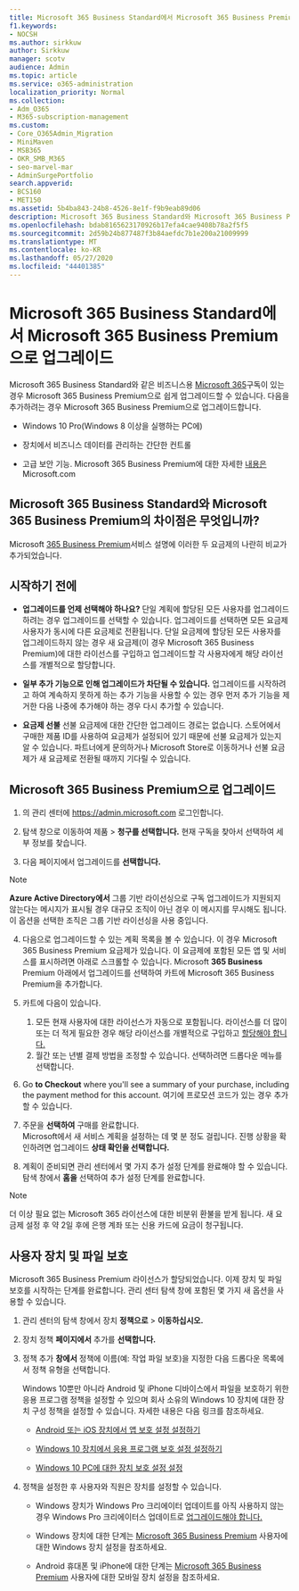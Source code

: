 ```yaml
---
title: Microsoft 365 Business Standard에서 Microsoft 365 Business Premium으로 업그레이드
f1.keywords:
- NOCSH
ms.author: sirkkuw
author: Sirkkuw
manager: scotv
audience: Admin
ms.topic: article
ms.service: o365-administration
localization_priority: Normal
ms.collection:
- Adm_O365
- M365-subscription-management
ms.custom:
- Core_O365Admin_Migration
- MiniMaven
- MSB365
- OKR_SMB_M365
- seo-marvel-mar
- AdminSurgePortfolio
search.appverid:
- BCS160
- MET150
ms.assetid: 5b4ba843-24b8-4526-8e1f-f9b9eab89d06
description: Microsoft 365 Business Standard와 Microsoft 365 Business Premium의 차이점과 Microsoft 365 Business Premium으로 업그레이드하는 방법에 대해 자세히 알아보습니다.
ms.openlocfilehash: bdab8165623170926b17efa4cae9408b78a2f5f5
ms.sourcegitcommit: 2d59b24b877487f3b84aefdc7b1e200a21009999
ms.translationtype: MT
ms.contentlocale: ko-KR
ms.lasthandoff: 05/27/2020
ms.locfileid: "44401385"
---
```

# <a name="upgrade-to-microsoft-365-business-premium-from-microsoft-365-business-standard"></a>Microsoft 365 Business Standard에서 Microsoft 365 Business Premium으로 업그레이드

Microsoft 365 Business Standard와 같은 비즈니스용 [Microsoft 365](https://products.office.com/compare-all-microsoft-office-products-4-column?activetab=tab:primaryr2)구독이 있는 경우 Microsoft 365 Business Premium으로 쉽게 업그레이드할 수 있습니다. 다음을 추가하려는 경우 Microsoft 365 Business Premium으로 업그레이드합니다.

- Windows 10 Pro(Windows 8 이상을 실행하는 PC에)

- 장치에서 비즈니스 데이터를 관리하는 간단한 컨트롤

- 고급 보안 기능.
Microsoft 365 Business Premium에 대한 자세한 [내용은](https://www.microsoft.com/microsoft-365/business) Microsoft.com

## <a name="whats-the-difference-between-microsoft-365-business-standard-and-microsoft-365-business-premium"></a>Microsoft 365 Business Standard와 Microsoft 365 Business Premium의 차이점은 무엇입니까?

Microsoft [365 Business Premium](https://docs.microsoft.com/office365/servicedescriptions/microsoft-365-service-descriptions/microsoft-365-business-service-description)서비스 설명에 이러한 두 요금제의 나란히 비교가 추가되었습니다. 

## <a name="before-you-get-started"></a>시작하기 전에

- **업그레이드를 언제 선택해야 하나요?** 단일 계획에 할당된 모든  사용자를 업그레이드하려는 경우 업그레이드를 선택할 수 있습니다. 업그레이드를 선택하면 모든 요금제 사용자가 동시에 다른 요금제로 전환됩니다. 단일 요금제에 할당된 모든 사용자를 업그레이드하지 않는 경우 새 요금제(이 경우 Microsoft 365 [](../admin/manage/assign-licenses-to-users.md) Business Premium)에 대한 라이선스를 구입하고 업그레이드할 각 사용자에게 해당 라이선스를 개별적으로 할당합니다.

- **일부 추가 기능으로 인해 업그레이드가 차단될 수 있습니다.** 업그레이드를 시작하려고 하여 계속하지 못하게 하는 추가 기능을 사용할 수 있는 경우 먼저 추가 기능을 제거한 다음 나중에 추가해야 하는 경우 다시 추가할 수 있습니다.

- **요금제 선불** 선불 요금제에 대한 간단한 업그레이드 경로는 없습니다. 스토어에서 구매한 제품 ID를 사용하여 요금제가 설정되어 있기 때문에 선불 요금제가 있는지 알 수 있습니다. 파트너에게 문의하거나 Microsoft Store로 이동하거나 선불 요금제가 새 요금제로 전환될 때까지 기다릴 수 있습니다.

## <a name="upgrade-to-microsoft-365-business-premium"></a>Microsoft 365 Business Premium으로 업그레이드

1. 의 관리 센터에 <a href="https://go.microsoft.com/fwlink/p/?linkid=837890" target="_blank">https://admin.microsoft.com</a> 로그인합니다.

2. 탐색 창으로 이동하여  제품 \> **청구를 선택합니다.** 현재 구독을 찾아서 선택하여 세부 정보를 찾습니다.

3. 다음 페이지에서 업그레이드를 **선택합니다.**

  > [!NOTE]
  > **Azure Active Directory에서** 그룹 기반 라이선싱으로 구독 업그레이드가 지원되지 않는다는 메시지가 표시될 경우 대규모 조직이 아닌 경우 이 메시지를 무시해도 됩니다. 이 옵션을 선택한 조직은 그룹 기반 라이선싱을 사용 중입니다.

4. 다음으로 업그레이드할 수 있는 계획 목록을 볼 수 있습니다. 이 경우 Microsoft 365 Business Premium 요금제가 있습니다. 이 요금제에 포함된 모든 앱 및 서비스를 표시하려면 아래로 스크롤할 수 있습니다. Microsoft **365 Business** Premium  아래에서 업그레이드를 선택하여 카트에 Microsoft 365 Business Premium을 추가합니다.

5. 카트에 다음이 있습니다.

    1. 모든 현재 사용자에 대한 라이선스가 자동으로 포함됩니다. 라이선스를 더 많이 또는 더 적게 필요한 경우 해당 라이선스를 개별적으로 구입하고 [할당해야 합니다.](../admin/manage/assign-licenses-to-users.md)  
    2. 월간 또는 년별 결제 방법을 조정할 수 있습니다. 선택하려면 드롭다운 메뉴를 선택합니다.

6. Go **to Checkout** where you'll see a summary of your purchase, including the payment method for this account. 여기에 프로모션 코드가 있는 경우 추가할 수 있습니다.

7. 주문을 **선택하여** 구매를 완료합니다.\
Microsoft에서 새 서비스 계획을 설정하는 데 몇 분 정도 걸립니다. 진행 상황을 확인하려면 업그레이드 **상태 확인을 선택합니다.**

8. 계획이 준비되면 관리 센터에서 몇 가지 추가 설정 단계를 완료해야 할 수 있습니다. 탐색 창에서 **홈을** 선택하여 추가 설정 단계를 완료합니다.

> [!NOTE]
> 더 이상 필요 없는 Microsoft 365 라이선스에 대한 비분위 환불을 받게 됩니다. 새 요금제 설정 후 약 2일 후에 은행 계좌 또는 신용 카드에 요금이 청구됩니다.
  
## <a name="protect-user-devices-and-files"></a>사용자 장치 및 파일 보호

Microsoft 365 Business Premium 라이선스가 할당되었습니다. 이제 장치 및 파일 보호를 시작하는 단계를 완료합니다. 관리 센터 탐색 창에 포함된 몇 가지 새 옵션을 사용할 수 있습니다.
  
1. 관리 센터의 탐색 창에서 장치 **정책으로** \> **이동하십시오.**

2. 장치 정책 **페이지에서** 추가를 **선택합니다.**

3. 정책 추가 **창에서** 정책에 이름(예: 작업 파일 보호)을  지정한 다음 드롭다운 목록에서 정책 유형을 선택합니다.

    Windows 10뿐만 아니라 Android 및 iPhone 디바이스에서 파일을 보호하기 위한 응용 프로그램 정책을 설정할 수 있으며 회사 소유의 Windows 10 장치에 대한 장치 구성 정책을 설정할 수 있습니다. 자세한 내용은 다음 링크를 참조하세요.

    - [Android 또는 iOS 장치에서 앱 보호 설정 설정하기](app-protection-settings-for-android-and-ios.md)

    - [Windows 10 장치에서 응용 프로그램 보호 설정 설정하기](protection-settings-for-windows-10-devices.md)

    - [Windows 10 PC에 대한 장치 보호 설정 설정](protection-settings-for-windows-10-pcs.md)

4. 정책을 설정한 후 사용자와 직원은 장치를 설정할 수 있습니다.

    - Windows 장치가 Windows Pro 크리에이터 업데이트를 아직 사용하지 않는 경우 Windows Pro 크리에이터스 업데이트로 [업그레이드해야 합니다.](upgrade-to-windows-pro-creators-update.md)

    - Windows 장치에 대한 단계는 [Microsoft 365 Business Premium](set-up-windows-devices.md) 사용자에 대한 Windows 장치 설정을 참조하세요.

    - Android 휴대폰 및 iPhone에 대한 단계는 [Microsoft 365 Business Premium](set-up-mobile-devices.md) 사용자에 대한 모바일 장치 설정을 참조하세요.
